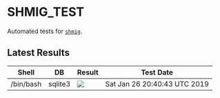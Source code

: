 SHMIG_TEST
=================

Automated tests for [`shmig`](https://github.com/mbucc/shmig/blob/master/shmig).


Latest Results
-----------------

| Shell | DB  | Result | Test Date |
| ----- | --- | ------ | --------- |
| /bin/bash | sqlite3 | ![](https://raw.githubusercontent.com/mbucc/shmig_test/master/badges/alpine-3.8-bash-sqlite3?1548535243) | Sat Jan 26 20:40:43 UTC 2019 |
